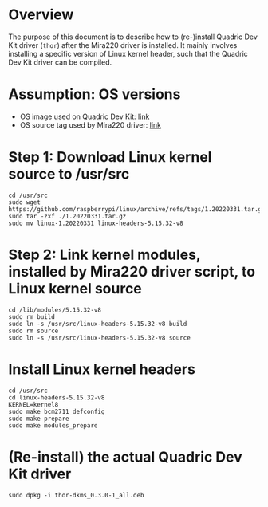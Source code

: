 # Overview
The purpose of this document is to describe how to (re-)install Quadric Dev Kit driver (`thor`) after the Mira220 driver is installed. It mainly involves installing a specific version of Linux kernel header, such that the Quadric Dev Kit driver can be compiled.

# Assumption: OS versions
- OS image used on Quadric Dev Kit: [link](https://downloads.raspberrypi.org/raspios_arm64/images/raspios_arm64-2022-04-07/)
- OS source tag used by Mira220 driver: [link](https://github.com/raspberrypi/linux/releases/tag/1.20220331)

# Step 1: Download Linux kernel source to /usr/src
```
cd /usr/src
sudo wget https://github.com/raspberrypi/linux/archive/refs/tags/1.20220331.tar.gz
sudo tar -zxf ./1.20220331.tar.gz
sudo mv linux-1.20220331 linux-headers-5.15.32-v8
```

# Step 2: Link kernel modules, installed by Mira220 driver script, to Linux kernel source
```
cd /lib/modules/5.15.32-v8
sudo rm build
sudo ln -s /usr/src/linux-headers-5.15.32-v8 build
sudo rm source
sudo ln -s /usr/src/linux-headers-5.15.32-v8 source
```

# Install Linux kernel headers
```
cd /usr/src
cd linux-headers-5.15.32-v8
KERNEL=kernel8
sudo make bcm2711_defconfig
sudo make prepare
sudo make modules_prepare
```

# (Re-install) the actual Quadric Dev Kit driver
```
sudo dpkg -i thor-dkms_0.3.0-1_all.deb
```
